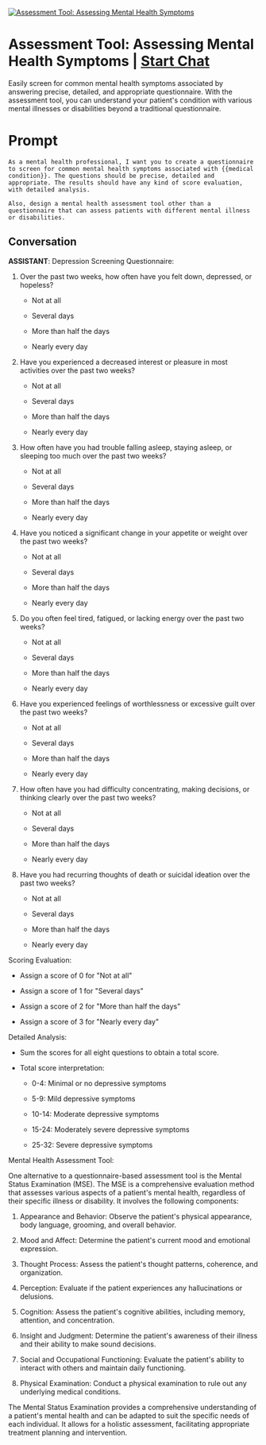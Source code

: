 
[![Assessment Tool: Assessing Mental Health Symptoms](https://flow-prompt-covers.s3.us-west-1.amazonaws.com/icon/illustrative/illus_6.png)](https://gptcall.net/chat.html?data=%7B%22contact%22%3A%7B%22id%22%3A%22b9bNkYgvN5LMw8gjvYEE7%22%2C%22flow%22%3Atrue%7D%7D)
# Assessment Tool: Assessing Mental Health Symptoms | [Start Chat](https://gptcall.net/chat.html?data=%7B%22contact%22%3A%7B%22id%22%3A%22b9bNkYgvN5LMw8gjvYEE7%22%2C%22flow%22%3Atrue%7D%7D)
Easily screen for common mental health symptoms associated by answering precise, detailed, and appropriate questionnaire. With the assessment tool, you can understand your patient's condition with various mental illnesses or disabilities beyond a traditional questionnaire. 

# Prompt

```
As a mental health professional, I want you to create a questionnaire to screen for common mental health symptoms associated with {{medical condition}}. The questions should be precise, detailed and appropriate. The results should have any kind of score evaluation, with detailed analysis.  

Also, design a mental health assessment tool other than a questionnaire that can assess patients with different mental illness or disabilities. 
```

## Conversation

**ASSISTANT**: Depression Screening Questionnaire:



1. Over the past two weeks, how often have you felt down, depressed, or hopeless?

   - Not at all

   - Several days

   - More than half the days

   - Nearly every day



2. Have you experienced a decreased interest or pleasure in most activities over the past two weeks?

   - Not at all

   - Several days

   - More than half the days

   - Nearly every day



3. How often have you had trouble falling asleep, staying asleep, or sleeping too much over the past two weeks?

   - Not at all

   - Several days

   - More than half the days

   - Nearly every day



4. Have you noticed a significant change in your appetite or weight over the past two weeks?

   - Not at all

   - Several days

   - More than half the days

   - Nearly every day



5. Do you often feel tired, fatigued, or lacking energy over the past two weeks?

   - Not at all

   - Several days

   - More than half the days

   - Nearly every day



6. Have you experienced feelings of worthlessness or excessive guilt over the past two weeks?

   - Not at all

   - Several days

   - More than half the days

   - Nearly every day



7. How often have you had difficulty concentrating, making decisions, or thinking clearly over the past two weeks?

   - Not at all

   - Several days

   - More than half the days

   - Nearly every day



8. Have you had recurring thoughts of death or suicidal ideation over the past two weeks?

   - Not at all

   - Several days

   - More than half the days

   - Nearly every day



Scoring Evaluation:

- Assign a score of 0 for "Not at all"

- Assign a score of 1 for "Several days"

- Assign a score of 2 for "More than half the days"

- Assign a score of 3 for "Nearly every day"



Detailed Analysis:

- Sum the scores for all eight questions to obtain a total score.

- Total score interpretation:

  - 0-4: Minimal or no depressive symptoms

  - 5-9: Mild depressive symptoms

  - 10-14: Moderate depressive symptoms

  - 15-24: Moderately severe depressive symptoms

  - 25-32: Severe depressive symptoms



Mental Health Assessment Tool:



One alternative to a questionnaire-based assessment tool is the Mental Status Examination (MSE). The MSE is a comprehensive evaluation method that assesses various aspects of a patient's mental health, regardless of their specific illness or disability. It involves the following components:



1. Appearance and Behavior: Observe the patient's physical appearance, body language, grooming, and overall behavior.



2. Mood and Affect: Determine the patient's current mood and emotional expression.



3. Thought Process: Assess the patient's thought patterns, coherence, and organization.



4. Perception: Evaluate if the patient experiences any hallucinations or delusions.



5. Cognition: Assess the patient's cognitive abilities, including memory, attention, and concentration.



6. Insight and Judgment: Determine the patient's awareness of their illness and their ability to make sound decisions.



7. Social and Occupational Functioning: Evaluate the patient's ability to interact with others and maintain daily functioning.



8. Physical Examination: Conduct a physical examination to rule out any underlying medical conditions.



The Mental Status Examination provides a comprehensive understanding of a patient's mental health and can be adapted to suit the specific needs of each individual. It allows for a holistic assessment, facilitating appropriate treatment planning and intervention.


